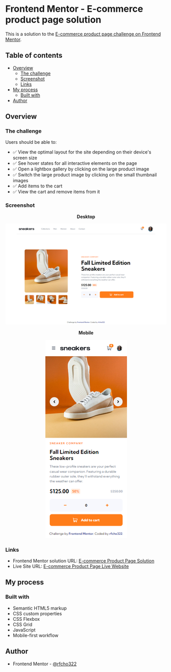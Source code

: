 # Frontend Mentor - E-commerce product page solution

This is a solution to the [E-commerce product page challenge on Frontend Mentor](https://www.frontendmentor.io/challenges/ecommerce-product-page-UPsZ9MJp6).

## Table of contents

- [Overview](#overview)
  - [The challenge](#the-challenge)
  - [Screenshot](#screenshot)
  - [Links](#links)
- [My process](#my-process)
  - [Built with](#built-with)
- [Author](#author)
## Overview

### The challenge

Users should be able to:

- &#9989; View the optimal layout for the site depending on their device's screen size
- &#9989; See hover states for all interactive elements on the page
- &#9989; Open a lightbox gallery by clicking on the large product image
- &#9989; Switch the large product image by clicking on the small thumbnail images
- &#9989; Add items to the cart
- &#9989; View the cart and remove items from it

### Screenshot

<p align="center">
  <strong>Desktop</strong>
</p>
<p align="center">
  <img src="images/ss-desktop.png"/>
</p>
<p align="center">
  <strong>Mobile</strong>
</p>
<p align="center">
  <img src="images/ss-mobile.png"/>
</p>

### Links

- Frontend Mentor solution URL: [E-commerce Product Page Solution](https://www.frontendmentor.io/solutions/ecommerce-product-page-inPRa187Ig)
- Live Site URL: [E-commerce Product Page Live Website](https://rfcho322.github.io/fem-sneakers/)

## My process

### Built with

- Semantic HTML5 markup
- CSS custom properties
- CSS Flexbox
- CSS Grid
- JavaScript
- Mobile-first workflow

## Author

- Frontend Mentor - [@rfcho322](https://www.frontendmentor.io/profile/rfcho322)